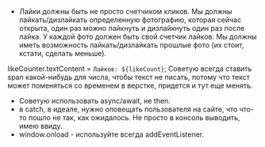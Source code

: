 
- Лайки должны быть не просто счетчиком кликов. Мы должны лайкать/дизлайкать определенную фотографию, которая сейчас открыта, один раз можно лайкнуть и дизлайкнуть один раз после лайка. У каждой фото должен быть свой счетчик лайков.
Мы должны иметь возможность лайкать/дизлайкать прошлые фото (их стоит, кстати, сделать меньше).

likeCounter.textContent = `Лайков: ${likeCount}`;
Советую всегда ставить span какой-нибудь для числа, чтобы текст не писать, потому что текст может поменяться со временем в верстке, придется и тут еще менять.

- Советую использовать async/await, не then.
- в catch, в идеале, нужно оповещать пользователя на сайте, что что-то пошло не так, как ожидалось. Не просто в консоль выводить, имею ввиду.
- window.onload - используйте всегда addEventListener.